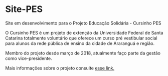 # Site-PES

Site em desenvolvimento para o Projeto Educação Solidária - Cursinho PES

O Cursinho PES é um projeto de extenção da Universidade Federal de Santa Catarina totalmente voluntário que oferece um curso pré vestibular social para alunos da rede pública de ensino da cidade de Araranguá e região.

Membro do projeto desde março de 2018, atualmente faço parte da gestão como vice-presidente.

Mais informações sobre o projeto consulte [esse link.](https://linktr.ee/cursinhopes)
